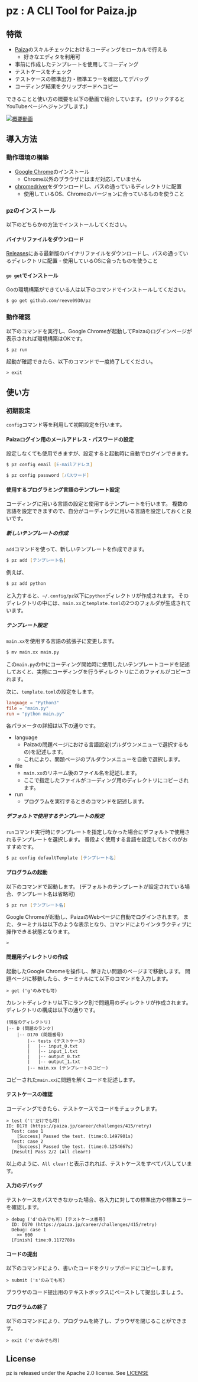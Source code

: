 # pz : A CLI Tool for Paiza.jp

## 特徴

- [Paiza](https://paiza.jp)のスキルチェックにおけるコーディングをローカルで行える
    - 好きなエディタを利用可
- 事前に作成したテンプレートを使用してコーディング
- テストケースをチェック
- テストケースの標準出力・標準エラーを確認してデバッグ
- コーディング結果をクリップボードへコピー

できることと使い方の概要を以下の動画で紹介しています。
(クリックするとYouTubeページへジャンプします。)

[![概要動画](/img/explain.png)](http://www.youtube.com/watch?v=FTqw5-lfkNE "概要動画")

## 導入方法

### 動作環境の構築

- [Google Chrome](https://www.google.com/intl/ja_jp/chrome/)のインストール
    - Chrome以外のブラウザにはまだ対応していません
- [chromedriver](https://chromedriver.chromium.org/downloads)をダウンロードし、パスの通っているディレクトリに配置
    - 使用しているOS、Chromeのバージョンに合っているものを使うこと

### pzのインストール

以下のどちらかの方法でインストールしてください。

#### バイナリファイルをダウンロード

[Releases](https://github.com/reeve0930/pz/releases)にある最新版のバイナリファイルをダウンロードし、パスの通っているディレクトリに配置
    - 使用しているOSに合ったものを使うこと

#### `go get`でインストール

Goの環境構築ができている人は以下のコマンドでインストールしてください。

```zsh
$ go get github.com/reeve0930/pz
```

### 動作確認

以下のコマンドを実行し、Google Chromeが起動してPaizaのログインページが表示されれば環境構築はOKです。

```zsh
$ pz run
```

起動が確認できたら、以下のコマンドで一度終了してください。

```
> exit
```


## 使い方

### 初期設定

`config`コマンド等を利用して初期設定を行います。

#### Paizaログイン用のメールアドレス・パスワードの設定

設定しなくても使用できますが、設定すると起動時に自動でログインできます。

```zsh
$ pz config email [E-mailアドレス]

$ pz config password [パスワード]
```

#### 使用するプログラミング言語のテンプレート設定

コーディングに用いる言語の設定と使用するテンプレートを行います。
複数の言語を設定できますので、自分がコーディングに用いる言語を設定しておくと良いです。

##### 新しいテンプレートの作成

`add`コマンドを使って、新しいテンプレートを作成できます。

```zsh
$ pz add [テンプレート名]
```

例えば、

```zsh
$ pz add python
```

と入力すると、`~/.config/pz`以下に`python`ディレクトリが作成されます。
そのディレクトリの中には、`main.xx`と`template.toml`の2つのフォルダが生成されています。

##### テンプレート設定

`main.xx`を使用する言語の拡張子に変更します。

```zsh
$ mv main.xx main.py
```

この`main.py`の中にコーディング開始時に使用したいテンプレートコードを記述しておくと、実際にコーディングを行うディレクトリにこのファイルがコピーされます。

次に、`template.toml`の設定をします。

```toml
language = "Python3"
file = "main.py"
run = "python main.py"
```

各パラメータの詳細は以下の通りです。

- language
    - Paizaの問題ページにおける言語設定(プルダウンメニューで選択するもの)を記述します。
    - これにより、問題ページのプルダウンメニューを自動で選択します。
- file
    - `main.xx`のリネーム後のファイル名を記述します。
    - ここで指定したファイルがコーディング用のディレクトリにコピーされます。
- run
    - プログラムを実行するときのコマンドを記述します。

##### デフォルトで使用するテンプレートの設定

`run`コマンド実行時にテンプレートを指定しなかった場合にデフォルトで使用されるテンプレートを選択します。
普段よく使用する言語を設定しておくのがおすすめです。

```zsh
$ pz config defaultTemplate [テンプレート名]
```

#### プログラムの起動

以下のコマンドで起動します。
(デフォルトのテンプレートが設定されている場合、テンプレート名は省略可)

```zsh
$ pz run [テンプレート名]
```

Google Chromeが起動し、PaizaのWebページに自動でログインされます。
また、ターミナルは以下のような表示となり、コマンドによりインタラクティブに操作できる状態となります。

```
>
```

#### 問題用ディレクトリの作成

起動したGoogle Chromeを操作し、解きたい問題のページまで移動します。
問題ページに移動したら、ターミナルにて以下のコマンドを入力します。

```
> get ('g'のみでも可)
```

カレントディレクトリ以下にランク別で問題用のディレクトリが作成されます。
ディレクトリの構成は以下の通りです。

```
(現在のディレクトリ)
|-- D (問題のランク)
    |-- D170 (問題番号)
        |-- tests (テストケース)
        |   |-- input_0.txt
        |   |-- input_1.txt
        |   |-- output_0.txt
        |   |-- output_1.txt
        |-- main.xx (テンプレートのコピー)
```

コピーされた`main.xx`に問題を解くコードを記述します。

#### テストケースの確認

コーディングできたら、テストケースでコードをチェックします。

```
> test ('t'だけでも可)
ID: D170 (https://paiza.jp/career/challenges/415/retry)
  Test: case 1
    [Success] Passed the test. (time:0.1497901s)
  Test: case 2
    [Success] Passed the test. (time:0.1254667s)
  [Result] Pass 2/2 (All clear!)
```

以上のように、`All clear!`と表示されれば、テストケースをすべてパスしています。

#### 入力のデバッグ

テストケースをパスできなかった場合、各入力に対しての標準出力や標準エラーを確認します。

```
> debug ('d'のみでも可) [テストケース番号]
  ID: D170 (https://paiza.jp/career/challenges/415/retry)
  Debug: case 1
    >> 600
  [Finish] time:0.1172789s
```

#### コードの提出

以下のコマンドにより、書いたコードをクリップボードにコピーします。

```
> submit ('s'のみでも可)
```

ブラウザのコード提出用のテキストボックスにペーストして提出しましょう。

#### プログラムの終了

以下のコマンドにより、プログラムを終了し、ブラウザを閉じることができます。

```
> exit ('e'のみでも可)
```

## License

pz is released under the Apache 2.0 license. See [LICENSE](LICENSE)
